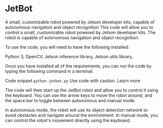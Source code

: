 # JetBot
A small, customizable robot powered by Jetson developer kits, capable of autonomous navigation and object recognition
This code will allow you to control a small, customizable robot powered by Jetson developer kits. The robot is capable of autonomous navigation and object recognition.

To use the code, you will need to have the following installed:

Python 3,
OpenCV,
Jetson inference library,
Jetson utils library,

Once you have installed all of the requirements, you can run the code by typing the following command in a terminal:

Code snippet
```python jetbot.py```
Use code with caution. Learn more

The code will then start up the JetBot robot and allow you to control it using the keyboard. You can use the arrow keys to move the robot around, and the space bar to toggle between autonomous and manual mode.

In autonomous mode, the robot will use its object detection network to avoid obstacles and navigate around the environment. In manual mode, you can control the robot's movement directly using the keyboard.
